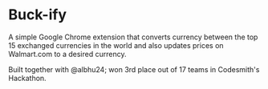 # Buck-ify

A simple Google Chrome extension that converts currency between the top 15 exchanged currencies in the world and also updates prices on Walmart.com to a desired currency.

Built together with @albhu24; won 3rd place out of 17 teams in Codesmith's Hackathon.
